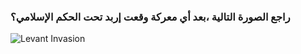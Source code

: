 ### راجع الصورة التالية ،بعد أي معركة وقعت إربد تحت الحكم الإسلامي؟

![Levant Invasion](resource:assets/images/chapters/1-history/quiz_images/levant_invasion.png)
